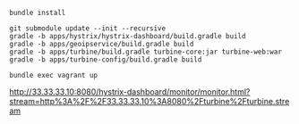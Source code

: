```
bundle install

git submodule update --init --recursive
gradle -b apps/hystrix/hystrix-dashboard/build.gradle build
gradle -b apps/geoipservice/build.gradle build
gradle -b apps/turbine/build.gradle turbine-core:jar turbine-web:war
gradle -b apps/turbine-config/build.gradle build

bundle exec vagrant up
```

http://33.33.33.10:8080/hystrix-dashboard/monitor/monitor.html?stream=http%3A%2F%2F33.33.33.10%3A8080%2Fturbine%2Fturbine.stream
